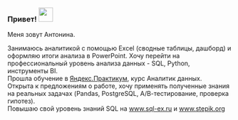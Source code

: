 ### Привет! <img src="https://github.com/blackcater/blackcater/raw/main/images/Hi.gif" height="32"/></h1>
 
 Меня зовут Антонина.

Занимаюсь аналитикой с помощью Excel (сводные таблицы, дашборд) и оформляю итоги анализа в PowerPoint. Хочу перейти на профессиональный уровень анализа данных - SQL, Python, инструменты BI.<br>
Прошла обучение в [Яндекс.Практикум](https://practicum.yandex.ru/profile/data-analyst/), курс Аналитик данных. <br>
Открыта к предложениям о работе, хочу применять полученные знания на реальных задачах (Pandas, PostgreSQL, А/В-тестирование, проверка гипотез). <br>
Повышаю свой уровень знаний SQL на www.sql-ex.ru и www.stepik.org

<!--
**toshka737/toshka737** is a ✨ _special_ ✨ repository because its `README.md` (this file) appears on your GitHub profile.

Here are some ideas to get you started:

- 🔭 I’m currently working on ...
- 🌱 I’m currently learning ...
- 👯 I’m looking to collaborate on ...
- 🤔 I’m looking for help with ...
- 💬 Ask me about ...

- 😄 Pronouns: ...
- ⚡ Fun fact: ...
-->


